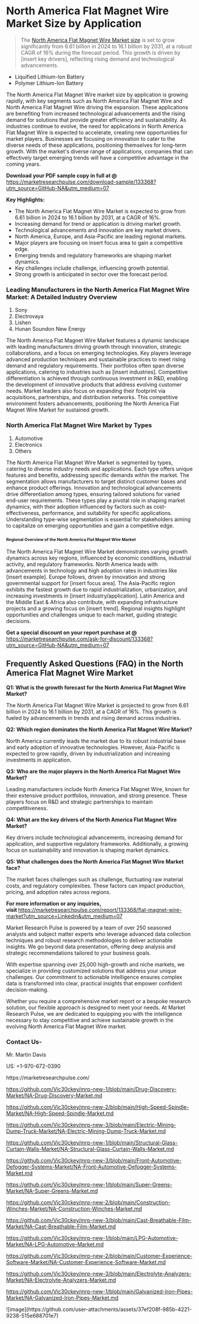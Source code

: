 <h1>North America Flat Magnet Wire Market&nbsp;Size by Application</h1><blockquote><p>The <a href="https://marketresearchpulse.com/download-sample/133368?utm_source=GitHub-NA&amp;utm_medium=07">North America Flat Magnet Wire Market size</a> is set to grow significantly from 6.61 billion in 2024 to 16.1 billion by 2031, at a robust CAGR of 16% during the forecast period. This growth is driven by [insert key drivers], reflecting rising demand and technological advancements.</p></blockquote><ul><li>Liquified Lithium-Ion Battery<li> Polymer Lithium-Ion Battery</li></ul><p>The North America Flat Magnet Wire market size by application is growing rapidly, with key segments such as North America Flat Magnet Wire and North America Flat Magnet Wire driving the expansion. These applications are benefiting from increased technological advancements and the rising demand for solutions that provide greater efficiency and sustainability. As industries continue to evolve, the need for applications in North America Flat Magnet Wire is expected to accelerate, creating new opportunities for market players. Businesses are focusing on innovation to cater to the diverse needs of these applications, positioning themselves for long-term growth. With the market's diverse range of applications, companies that can effectively target emerging trends will have a competitive advantage in the coming years.</p><p><strong>Download your PDF sample copy in full at @ </strong><a href="https://marketresearchpulse.com/download-sample/133368?utm_source=GitHub-NA&amp;utm_medium=07">https://marketresearchpulse.com/download-sample/133368?utm_source=GitHub-NA&amp;utm_medium=07</a></p><p><strong>Key Highlights: </strong></p><ul><li>The North America Flat Magnet Wire Market is expected to grow from 6.61 billion in 2024 to 16.1 billion by 2031, at a CAGR of 16%.</li><li>Increasing demand for trend or application is driving market growth.</li><li>Technological advancements and innovation are key market drivers.</li><li>North America, Europe, and Asia-Pacific are leading regional markets.</li><li>Major players are focusing on insert focus area to gain a competitive edge.</li><li>Emerging trends and regulatory frameworks are shaping market dynamics.</li><li>Key challenges include challenge, influencing growth potential.</li><li>Strong growth is anticipated in sector over the forecast period.</li></ul><h3>Leading Manufacturers in the North America Flat Magnet Wire Market: A Detailed Industry Overview</h3><ol><li>Sony</li><li>Electrovaya</li><li>Lishen</li><li>Hunan Soundon New Energy</li></ol><div class="flex max-w-full flex-col flex-grow"><div class="min-h-8 text-message flex w-full flex-col items-end gap-2 whitespace-normal break-words [.text-message+&amp;]:mt-5" dir="auto" data-message-author-role="assistant" data-message-id="fd8432e4-4910-450d-b182-61b7bfb0a01f" data-message-model-slug="gpt-4o"><div class="flex w-full flex-col gap-1 empty:hidden first:pt-[3px]"><div class="markdown prose w-full break-words dark:prose-invert light"><p>The North America Flat Magnet Wire Market features a dynamic landscape with leading manufacturers driving growth through innovation, strategic collaborations, and a focus on emerging technologies. Key players leverage advanced production techniques and sustainable practices to meet rising demand and regulatory requirements. Their portfolios often span diverse applications, catering to industries such as [insert industries]. Competitive differentiation is achieved through continuous investment in R&amp;D, enabling the development of innovative products that address evolving customer needs. Market leaders also focus on expanding their footprint via acquisitions, partnerships, and distribution networks. This competitive environment fosters advancements, positioning the North America Flat Magnet Wire Market for sustained growth.</p></div></div></div></div><h3>North America Flat Magnet Wire Market by Types</h3><ol><li>Automotive<li> Electronics<li> Others</li></ol><div class="flex max-w-full flex-col flex-grow"><div class="min-h-8 text-message flex w-full flex-col items-end gap-2 whitespace-normal break-words [.text-message+&amp;]:mt-5" dir="auto" data-message-author-role="assistant" data-message-id="084470be-0bb7-4664-bddf-5156b4f41249" data-message-model-slug="gpt-4o-mini"><div class="flex w-full flex-col gap-1 empty:hidden first:pt-[3px]"><div class="markdown prose w-full break-words dark:prose-invert light"><p>The North America Flat Magnet Wire Market is segmented by types, catering to diverse industry needs and applications. Each type offers unique features and benefits, addressing specific demands within the market. The segmentation allows manufacturers to target distinct customer bases and enhance product offerings. Innovation and technological advancements drive differentiation among types, ensuring tailored solutions for varied end-user requirements. These types play a pivotal role in shaping market dynamics, with their adoption influenced by factors such as cost-effectiveness, performance, and suitability for specific applications. Understanding type-wise segmentation is essential for stakeholders aiming to capitalize on emerging opportunities and gain a competitive edge.</p></div></div></div></div><h3><span style="font-size: 11px;">Regional Overview of the North America Flat Magnet Wire Market</span></h3><div class="flex max-w-full flex-col flex-grow"><div class="min-h-8 text-message flex w-full flex-col items-end gap-2 whitespace-normal break-words [.text-message+&amp;]:mt-5" dir="auto" data-message-author-role="assistant" data-message-id="e9038762-ce64-4e30-91c9-9bd413514231" data-message-model-slug="gpt-4o-mini"><div class="flex w-full flex-col gap-1 empty:hidden first:pt-[3px]"><div class="markdown prose w-full break-words dark:prose-invert light"><p>The North America Flat Magnet Wire Market demonstrates varying growth dynamics across key regions, influenced by economic conditions, industrial activity, and regulatory frameworks. North America leads with advancements in technology and high adoption rates in industries like [insert example]. Europe follows, driven by innovation and strong governmental support for [insert focus area]. The Asia-Pacific region exhibits the fastest growth due to rapid industrialization, urbanization, and increasing investments in [insert industry/application]. Latin America and the Middle East &amp; Africa also contribute, with expanding infrastructure projects and a growing focus on [insert trend]. Regional insights highlight opportunities and challenges unique to each market, guiding strategic decisions.</p></div></div></div></div><p><strong>Get a special discount on your report purchase at @ </strong><a href="https://marketresearchpulse.com/ask-for-discount/133368?utm_source=GitHub-NA&amp;utm_medium=07">https://marketresearchpulse.com/ask-for-discount/133368?utm_source=GitHub-NA&amp;utm_medium=07</a></p><h2>Frequently Asked Questions (FAQ) in the North America Flat Magnet Wire Market</h2><p><strong>Q1: What is the growth forecast for the North America Flat Magnet Wire Market?</strong></p><p>The North America Flat Magnet Wire Market is projected to grow from 6.61 billion in 2024 to 16.1 billion by 2031, at a CAGR of 16%. This growth is fueled by advancements in trends and rising demand across industries.</p><p><strong>Q2: Which region dominates the North America Flat Magnet Wire Market?</strong></p><p>North America currently leads the market due to its robust industrial base and early adoption of innovative technologies. However, Asia-Pacific is expected to grow rapidly, driven by industrialization and increasing investments in application.</p><p><strong>Q3: Who are the major players in the North America Flat Magnet Wire Market?</strong></p><p>Leading manufacturers include North America Flat Magnet Wire, known for their extensive product portfolios, innovation, and strong presence. These players focus on R&amp;D and strategic partnerships to maintain competitiveness.</p><p><strong>Q4: What are the key drivers of the North America Flat Magnet Wire Market?</strong></p><p>Key drivers include technological advancements, increasing demand for application, and supportive regulatory frameworks. Additionally, a growing focus on sustainability and innovation is shaping market dynamics.</p><p><strong>Q5: What challenges does the North America Flat Magnet Wire Market face?</strong></p><p>The market faces challenges such as challenge, fluctuating raw material costs, and regulatory complexities. These factors can impact production, pricing, and adoption rates across regions.</p><p><strong>For more information or any inquiries, visit&nbsp;</strong><a href="https://marketresearchpulse.com/report/133368/flat-magnet-wire-market?utm_source=Linkedin&utm_medium=07">https://marketresearchpulse.com/report/133368/flat-magnet-wire-market?utm_source=Linkedin&utm_medium=07</a></p><p>Market Research Pulse is powered by a team of over 250 seasoned analysts and subject matter experts who leverage advanced data collection techniques and robust research methodologies to deliver actionable insights. We go beyond data presentation, offering deep analysis and strategic recommendations tailored to your business goals.</p><p>With expertise spanning over 25,000 high-growth and niche markets, we specialize in providing customized solutions that address your unique challenges. Our commitment to actionable intelligence ensures complex data is transformed into clear, practical insights that empower confident decision-making.</p><p>Whether you require a comprehensive market report or a bespoke research solution, our flexible approach is designed to meet your needs. At Market Research Pulse, we are dedicated to equipping you with the intelligence necessary to stay competitive and achieve sustainable growth in the evolving North America Flat Magnet Wire market.</p><h3><strong>Contact Us-</strong></h3><p>Mr. Martin Davis</p><p>US: +1-970-672-0390</p><p>https://marketresearchpulse.com/</p><p><a href="https://github.com/Vic30ckey/mrp-new-1/blob/main/Drug-Discovery-Market/NA-Drug-Discovery-Market.md">https://github.com/Vic30ckey/mrp-new-1/blob/main/Drug-Discovery-Market/NA-Drug-Discovery-Market.md</a></p><p><a href="https://github.com/Vic30ckey/mrp-new-2/blob/main/High-Speed-Spindle-Market/NA-High-Speed-Spindle-Market.md">https://github.com/Vic30ckey/mrp-new-2/blob/main/High-Speed-Spindle-Market/NA-High-Speed-Spindle-Market.md</a></p><p><a href="https://github.com/Vic30ckey/mrp-new-3/blob/main/Electric-Mining-Dump-Truck-Market/NA-Electric-Mining-Dump-Truck-Market.md">https://github.com/Vic30ckey/mrp-new-3/blob/main/Electric-Mining-Dump-Truck-Market/NA-Electric-Mining-Dump-Truck-Market.md</a></p><p><a href="https://github.com/Vic30ckey/mrp-new-1/blob/main/Structural-Glass-Curtain-Walls-Market/NA-Structural-Glass-Curtain-Walls-Market.md">https://github.com/Vic30ckey/mrp-new-1/blob/main/Structural-Glass-Curtain-Walls-Market/NA-Structural-Glass-Curtain-Walls-Market.md</a></p><p><a href="https://github.com/Vic30ckey/mrp-new-3/blob/main/Front-Automotive-Defogger-Systems-Market/NA-Front-Automotive-Defogger-Systems-Market.md">https://github.com/Vic30ckey/mrp-new-3/blob/main/Front-Automotive-Defogger-Systems-Market/NA-Front-Automotive-Defogger-Systems-Market.md</a></p><p><a href="https://github.com/Vic30ckey/mrp-new-1/blob/main/Super-Greens-Market/NA-Super-Greens-Market.md">https://github.com/Vic30ckey/mrp-new-1/blob/main/Super-Greens-Market/NA-Super-Greens-Market.md</a></p><p><a href="https://github.com/Vic30ckey/mrp-new-2/blob/main/Construction-Winches-Market/NA-Construction-Winches-Market.md">https://github.com/Vic30ckey/mrp-new-2/blob/main/Construction-Winches-Market/NA-Construction-Winches-Market.md</a></p><p><a href="https://github.com/Vic30ckey/mrp-new-3/blob/main/Cast-Breathable-Film-Market/NA-Cast-Breathable-Film-Market.md">https://github.com/Vic30ckey/mrp-new-3/blob/main/Cast-Breathable-Film-Market/NA-Cast-Breathable-Film-Market.md</a></p><p><a href="https://github.com/Vic30ckey/mrp-new-1/blob/main/LPG-Automotive-Market/NA-LPG-Automotive-Market.md">https://github.com/Vic30ckey/mrp-new-1/blob/main/LPG-Automotive-Market/NA-LPG-Automotive-Market.md</a></p><p><a href="https://github.com/Vic30ckey/mrp-new-2/blob/main/Customer-Experience-Software-Market/NA-Customer-Experience-Software-Market.md">https://github.com/Vic30ckey/mrp-new-2/blob/main/Customer-Experience-Software-Market/NA-Customer-Experience-Software-Market.md</a></p><p><a href="https://github.com/Vic30ckey/mrp-new-3/blob/main/Electrolyte-Analyzers-Market/NA-Electrolyte-Analyzers-Market.md">https://github.com/Vic30ckey/mrp-new-3/blob/main/Electrolyte-Analyzers-Market/NA-Electrolyte-Analyzers-Market.md</a></p><p><a href="https://github.com/Vic30ckey/mrp-new-1/blob/main/Galvanized-Iron-Pipes-Market/NA-Galvanized-Iron-Pipes-Market.md">https://github.com/Vic30ckey/mrp-new-1/blob/main/Galvanized-Iron-Pipes-Market/NA-Galvanized-Iron-Pipes-Market.md</a></p>
![image](https://github.com/user-attachments/assets/37ef208f-985b-4221-9238-515e688701e7)
